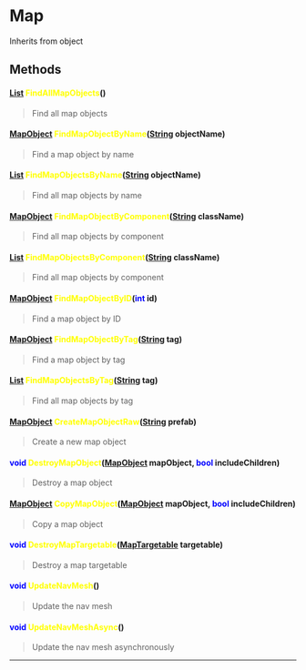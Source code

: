 # Map
Inherits from object
## Methods
#### <span style="color:blue;">[List](../objects/List.md)</span> <span style="color:yellow;">FindAllMapObjects</span>()
> Find all map objects
#### <span style="color:blue;">[MapObject](../objects/MapObject.md)</span> <span style="color:yellow;">FindMapObjectByName</span>(<span style="color:blue;">[String](../static/String.md)</span> objectName)
> Find a map object by name
#### <span style="color:blue;">[List](../objects/List.md)</span> <span style="color:yellow;">FindMapObjectsByName</span>(<span style="color:blue;">[String](../static/String.md)</span> objectName)
> Find all map objects by name
#### <span style="color:blue;">[MapObject](../objects/MapObject.md)</span> <span style="color:yellow;">FindMapObjectByComponent</span>(<span style="color:blue;">[String](../static/String.md)</span> className)
> Find all map objects by component
#### <span style="color:blue;">[List](../objects/List.md)</span> <span style="color:yellow;">FindMapObjectsByComponent</span>(<span style="color:blue;">[String](../static/String.md)</span> className)
> Find all map objects by component
#### <span style="color:blue;">[MapObject](../objects/MapObject.md)</span> <span style="color:yellow;">FindMapObjectByID</span>(<span style="color:blue;">int</span> id)
> Find a map object by ID
#### <span style="color:blue;">[MapObject](../objects/MapObject.md)</span> <span style="color:yellow;">FindMapObjectByTag</span>(<span style="color:blue;">[String](../static/String.md)</span> tag)
> Find a map object by tag
#### <span style="color:blue;">[List](../objects/List.md)</span> <span style="color:yellow;">FindMapObjectsByTag</span>(<span style="color:blue;">[String](../static/String.md)</span> tag)
> Find all map objects by tag
#### <span style="color:blue;">[MapObject](../objects/MapObject.md)</span> <span style="color:yellow;">CreateMapObjectRaw</span>(<span style="color:blue;">[String](../static/String.md)</span> prefab)
> Create a new map object
#### <span style="color:blue;">void</span> <span style="color:yellow;">DestroyMapObject</span>(<span style="color:blue;">[MapObject](../objects/MapObject.md)</span> mapObject, <span style="color:blue;">bool</span> includeChildren)
> Destroy a map object
#### <span style="color:blue;">[MapObject](../objects/MapObject.md)</span> <span style="color:yellow;">CopyMapObject</span>(<span style="color:blue;">[MapObject](../objects/MapObject.md)</span> mapObject, <span style="color:blue;">bool</span> includeChildren)
> Copy a map object
#### <span style="color:blue;">void</span> <span style="color:yellow;">DestroyMapTargetable</span>(<span style="color:blue;">[MapTargetable](../objects/MapTargetable.md)</span> targetable)
> Destroy a map targetable
#### <span style="color:blue;">void</span> <span style="color:yellow;">UpdateNavMesh</span>()
> Update the nav mesh
#### <span style="color:blue;">void</span> <span style="color:yellow;">UpdateNavMeshAsync</span>()
> Update the nav mesh asynchronously

---

